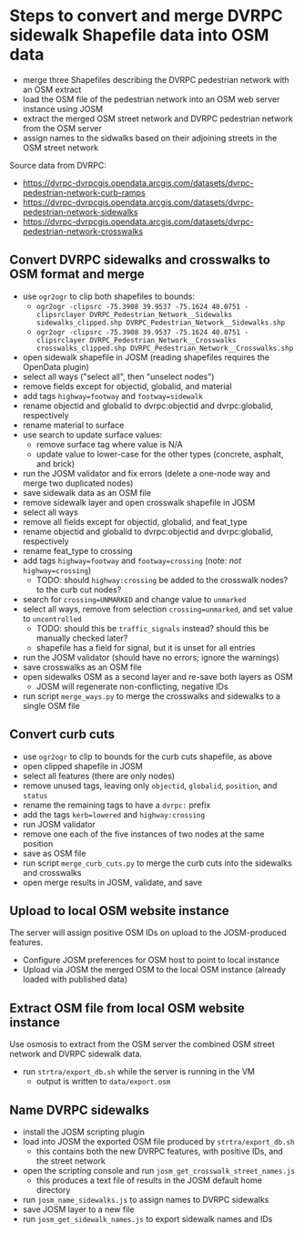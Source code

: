 # Steps to convert and merge DVRPC sidewalk Shapefile data into OSM data

 - merge three Shapefiles describing the DVRPC pedestrian network with an OSM extract
 - load the OSM file of the pedestrian network into an OSM web server instance using JOSM
 - extract the merged OSM street network and DVRPC pedestrian network from the OSM server
 - assign names to the sidwalks based on their adjoining streets in the OSM street network

Source data from DVRPC:
 - https://dvrpc-dvrpcgis.opendata.arcgis.com/datasets/dvrpc-pedestrian-network-curb-ramps
 - https://dvrpc-dvrpcgis.opendata.arcgis.com/datasets/dvrpc-pedestrian-network-sidewalks
 - https://dvrpc-dvrpcgis.opendata.arcgis.com/datasets/dvrpc-pedestrian-network-crosswalks


## Convert DVRPC sidewalks and crosswalks to OSM format and merge

 - use `ogr2ogr` to clip both shapefiles to bounds:
    - `ogr2ogr -clipsrc -75.3908 39.9537 -75.1624 40.0751 -clipsrclayer DVRPC_Pedestrian_Network__Sidewalks sidewalks_clipped.shp DVRPC_Pedestrian_Network__Sidewalks.shp`
    - `ogr2ogr -clipsrc -75.3908 39.9537 -75.1624 40.0751 -clipsrclayer DVRPC_Pedestrian_Network__Crosswalks crosswalks_clipped.shp DVRPC_Pedestrian_Network__Crosswalks.shp`
 - open sidewalk shapefile in JOSM (reading shapefiles requires the OpenData plugin)
 - select all ways ("select all", then "unselect nodes")
 - remove fields except for objectid, globalid, and material
 - add tags `highway=footway` and `footway=sidewalk`
 - rename objectid and globalid to dvrpc:objectid and dvrpc:globalid, respectively
 - rename material to surface
 - use search to update surface values:
    - remove surface tag where value is N/A
    - update value to lower-case for the other types (concrete, asphalt, and brick)
 - run the JOSM validator and fix errors (delete a one-node way and merge two duplicated nodes)
 - save sidewalk data as an OSM file
 - remove sidewalk layer and open crosswalk shapefile in JOSM
 - select all ways
 - remove all fields except for objectid, globalid, and feat_type
 - rename objectid and globalid to dvrpc:objectid and dvrpc:globalid, respectively
 - rename feat_type to crossing
 - add tags `highway=footway` and `footway=crossing` (note: *not* `highway=crossing`)
    - TODO: should `highway:crossing` be added to the crosswalk nodes? to the curb cut nodes?
 - search for `crossing=UNMARKED` and change value to `unmarked`
 - select all ways, remove from selection `crossing=unmarked`, and set value to `uncontrolled`
    - TODO: should this be `traffic_signals` instead? should this be manually checked later?
    - shapefile has a field for signal, but it is unset for all entries
 - run the JOSM validator (should have no errors; ignore the warnings)
 - save crosswalks as an OSM file
 - open sidewalks OSM as a second layer and re-save both layers as OSM
    - JOSM will regenerate non-conflicting, negative IDs
 - run script `merge_ways.py` to merge the crosswalks and sidewalks to a single OSM file


## Convert curb cuts

 - use `ogr2ogr` to clip to bounds for the curb cuts shapefile, as above
 - open clipped shapefile in JOSM
 - select all features (there are only nodes)
 - remove unused tags, leaving only `objectid`, `globalid`, `position`, and `status`
 - rename the remaining tags to have a `dvrpc:` prefix
 - add the tags `kerb=lowered` and `highway:crossing`
 - run JOSM validator
 - remove one each of the five instances of two nodes at the same position
 - save as OSM file
 - run script `merge_curb_cuts.py` to merge the curb cuts into the sidewalks and crosswalks
 - open merge results in JOSM, validate, and save


## Upload to local OSM website instance

The server will assign positive OSM IDs on upload to the JOSM-produced features.

 - Configure JOSM preferences for OSM host to point to local instance
 - Upload via JOSM the merged OSM to the local OSM instance (already loaded with published data)


## Extract OSM file from local OSM website instance

Use osmosis to extract from the OSM server the combined OSM street network and DVRPC sidewalk data.

 - run `strtra/export_db.sh` while the server is running in the VM
    - output is written to `data/export.osm`


## Name DVRPC sidewalks

 - install the JOSM scripting plugin
 - load into JOSM the exported OSM file produced by `strtra/export_db.sh`
    - this contains both the new DVRPC features, with positive IDs, and the street network
 - open the scripting console and run `josm_get_crosswalk_street_names.js`
    - this produces a text file of results in the JOSM default home directory
 - run `josm_name_sidewalks.js` to assign names to DVRPC sidewalks
 - save JOSM layer to a new file
 - run `josm_get_sidewalk_names.js` to export sidewalk names and IDs
